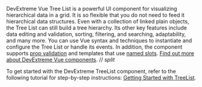 DevExtreme Vue Tree List is a powerful UI component for visualizing hierarchical data in a grid. It is so flexible that you do not need to feed it hierarchical data structures. Even with a collection of linked plain objects, the Tree List can still build a tree hierarchy. Its other key features include data editing and validation, sorting, filtering, and searching, adaptability, and many more. You can use Vue syntax and techniques to instantiate and configure the Tree List or handle its events. In addition, the component supports [prop validation](https://vuejs.org/v2/guide/components-props.html#Prop-Validation) and templates that use [named slots](https://vuejs.org/v2/guide/components-slots.html#Named-Slots). [Find out more about DevExtreme Vue components](/Documentation/Guide/Vue_Components/DevExtreme_Vue_Components/).
// _split_

To get started with the DevExtreme TreeList component, refer to the following tutorial for step-by-step instructions: [Getting Started with TreeList](/Documentation/Guide/UI_Components/TreeList/Getting_Started_with_TreeList/).